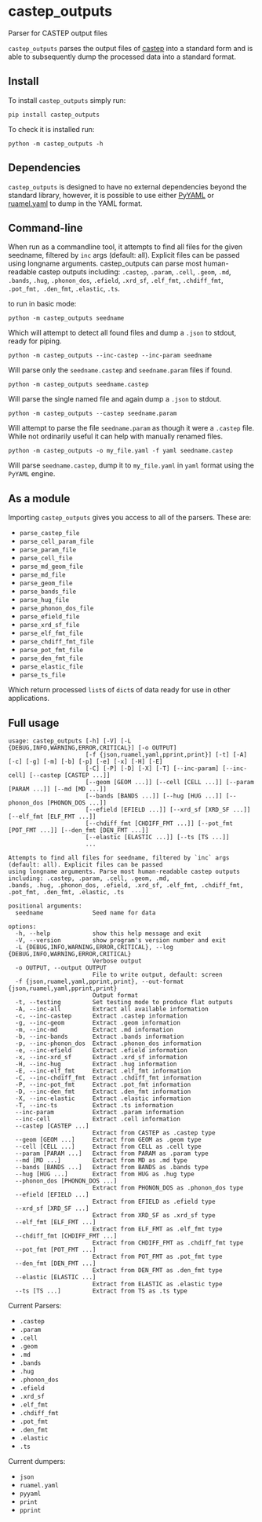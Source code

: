 # castep_outputs
Parser for CASTEP output files

`castep_outputs` parses the output files of [castep](https://www.castep.org/) into a standard form and is able to
subsequently dump the processed data into a standard format.

## Install

To install `castep_outputs` simply run:

```
pip install castep_outputs
```

To check it is installed run:

```
python -m castep_outputs -h
```

## Dependencies

`castep_outputs` is designed to have no external dependencies beyond the standard library, however, it is possible to
use either [PyYAML](https://pypi.org/project/PyYAML/) or [ruamel.yaml](https://pypi.org/project/ruamel.yaml/) to dump in
the YAML format.

## Command-line

When run as a commandline tool, it attempts to find all files for the given seedname, filtered by `inc` args (default:
all). Explicit files can be passed using longname arguments. castep_outputs can parse most human-readable castep outputs
including: `.castep`, `.param`, `.cell`, `.geom`, `.md`, `.bands`, `.hug`, `.phonon_dos`, `.efield`, `.xrd_sf`,
`.elf_fmt`, `.chdiff_fmt`, `.pot_fmt, .den_fmt`, `.elastic`, `.ts`.

to run in basic mode:

```
python -m castep_outputs seedname
```

Which will attempt to detect all found files and dump a `.json` to stdout, ready for piping.

```
python -m castep_outputs --inc-castep --inc-param seedname
```

Will parse only the `seedname.castep` and `seedname.param` files if found.

```
python -m castep_outputs seedname.castep
```

Will parse the single named file and again dump a `.json` to stdout.

```
python -m castep_outputs --castep seedname.param
```

Will attempt to parse the file `seedname.param` as though it were a `.castep` file. While not ordinarily useful it can
help with manually renamed files.

```
python -m castep_outputs -o my_file.yaml -f yaml seedname.castep
```
Will parse `seedname.castep`, dump it to `my_file.yaml` in `yaml` format using the `PyYAML` engine.

## As a module

Importing `castep_outputs` gives you access to all of the parsers. These are:

- `parse_castep_file`
- `parse_cell_param_file`
- `parse_param_file`
- `parse_cell_file`
- `parse_md_geom_file`
- `parse_md_file`
- `parse_geom_file`
- `parse_bands_file`
- `parse_hug_file`
- `parse_phonon_dos_file`
- `parse_efield_file`
- `parse_xrd_sf_file`
- `parse_elf_fmt_file`
- `parse_chdiff_fmt_file`
- `parse_pot_fmt_file`
- `parse_den_fmt_file`
- `parse_elastic_file`
- `parse_ts_file`

Which return processed `list`s of `dict`s of data ready for use in other applications.


## Full usage

```
usage: castep_outputs [-h] [-V] [-L {DEBUG,INFO,WARNING,ERROR,CRITICAL}] [-o OUTPUT]
                      [-f {json,ruamel,yaml,pprint,print}] [-t] [-A] [-c] [-g] [-m] [-b] [-p] [-e] [-x] [-H] [-E]
                      [-C] [-P] [-D] [-X] [-T] [--inc-param] [--inc-cell] [--castep [CASTEP ...]]
                      [--geom [GEOM ...]] [--cell [CELL ...]] [--param [PARAM ...]] [--md [MD ...]]
                      [--bands [BANDS ...]] [--hug [HUG ...]] [--phonon_dos [PHONON_DOS ...]]
                      [--efield [EFIELD ...]] [--xrd_sf [XRD_SF ...]] [--elf_fmt [ELF_FMT ...]]
                      [--chdiff_fmt [CHDIFF_FMT ...]] [--pot_fmt [POT_FMT ...]] [--den_fmt [DEN_FMT ...]]
                      [--elastic [ELASTIC ...]] [--ts [TS ...]]
                      ...

Attempts to find all files for seedname, filtered by `inc` args (default: all). Explicit files can be passed
using longname arguments. Parse most human-readable castep outputs including: .castep, .param, .cell, .geom, .md,
.bands, .hug, .phonon_dos, .efield, .xrd_sf, .elf_fmt, .chdiff_fmt, .pot_fmt, .den_fmt, .elastic, .ts

positional arguments:
  seedname              Seed name for data

options:
  -h, --help            show this help message and exit
  -V, --version         show program's version number and exit
  -L {DEBUG,INFO,WARNING,ERROR,CRITICAL}, --log {DEBUG,INFO,WARNING,ERROR,CRITICAL}
                        Verbose output
  -o OUTPUT, --output OUTPUT
                        File to write output, default: screen
  -f {json,ruamel,yaml,pprint,print}, --out-format {json,ruamel,yaml,pprint,print}
                        Output format
  -t, --testing         Set testing mode to produce flat outputs
  -A, --inc-all         Extract all available information
  -c, --inc-castep      Extract .castep information
  -g, --inc-geom        Extract .geom information
  -m, --inc-md          Extract .md information
  -b, --inc-bands       Extract .bands information
  -p, --inc-phonon_dos  Extract .phonon_dos information
  -e, --inc-efield      Extract .efield information
  -x, --inc-xrd_sf      Extract .xrd_sf information
  -H, --inc-hug         Extract .hug information
  -E, --inc-elf_fmt     Extract .elf_fmt information
  -C, --inc-chdiff_fmt  Extract .chdiff_fmt information
  -P, --inc-pot_fmt     Extract .pot_fmt information
  -D, --inc-den_fmt     Extract .den_fmt information
  -X, --inc-elastic     Extract .elastic information
  -T, --inc-ts          Extract .ts information
  --inc-param           Extract .param information
  --inc-cell            Extract .cell information
  --castep [CASTEP ...]
                        Extract from CASTEP as .castep type
  --geom [GEOM ...]     Extract from GEOM as .geom type
  --cell [CELL ...]     Extract from CELL as .cell type
  --param [PARAM ...]   Extract from PARAM as .param type
  --md [MD ...]         Extract from MD as .md type
  --bands [BANDS ...]   Extract from BANDS as .bands type
  --hug [HUG ...]       Extract from HUG as .hug type
  --phonon_dos [PHONON_DOS ...]
                        Extract from PHONON_DOS as .phonon_dos type
  --efield [EFIELD ...]
                        Extract from EFIELD as .efield type
  --xrd_sf [XRD_SF ...]
                        Extract from XRD_SF as .xrd_sf type
  --elf_fmt [ELF_FMT ...]
                        Extract from ELF_FMT as .elf_fmt type
  --chdiff_fmt [CHDIFF_FMT ...]
                        Extract from CHDIFF_FMT as .chdiff_fmt type
  --pot_fmt [POT_FMT ...]
                        Extract from POT_FMT as .pot_fmt type
  --den_fmt [DEN_FMT ...]
                        Extract from DEN_FMT as .den_fmt type
  --elastic [ELASTIC ...]
                        Extract from ELASTIC as .elastic type
  --ts [TS ...]         Extract from TS as .ts type
```

Current Parsers:

- `.castep`
- `.param`
- `.cell`
- `.geom`
- `.md`
- `.bands`
- `.hug`
- `.phonon_dos`
- `.efield`
- `.xrd_sf`
- `.elf_fmt`
- `.chdiff_fmt`
- `.pot_fmt`
- `.den_fmt`
- `.elastic`
- `.ts`

Current dumpers:

- `json`
- `ruamel.yaml`
- `pyyaml`
- `print`
- `pprint`
